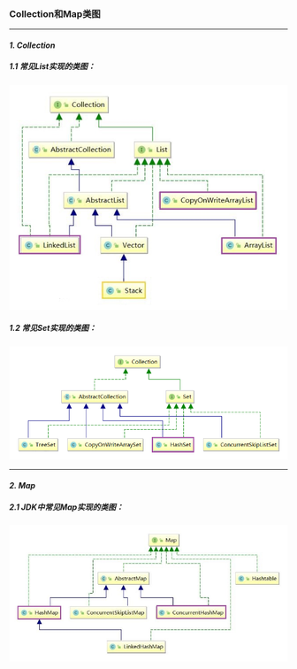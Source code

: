 ### Collection和Map类图
---

#### *1. Collection*
##### 1.1 常见*List*实现的类图：　　　　
![List](../pics/List.jpg) 

##### 1.2 常见*Set*实现的类图：
![Set](../pics/Set.png) 

---
#### *2. Map*
##### 2.1 *JDK*中常见*Map*实现的类图：
![Map](../pics/Map.jpg) 